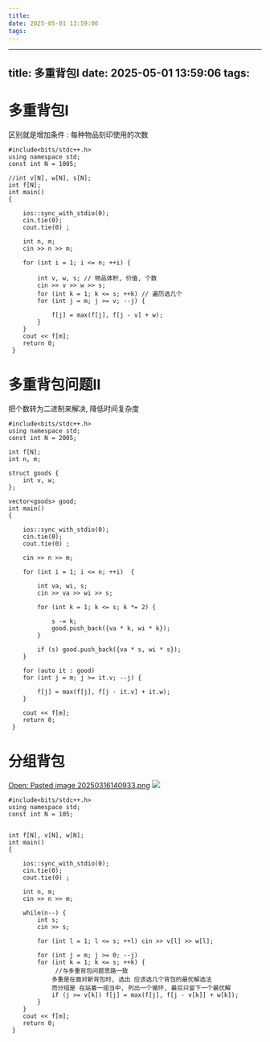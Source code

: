 ```yaml
---
title: 
date: 2025-05-01 13:59:06
tags:
---
```


---
title: 多重背包I
date: 2025-05-01 13:59:06
tags:
---

# 多重背包I
区别就是增加条件 : 每种物品刻印使用的次数
```
#include<bits/stdc++.h>
using namespace std;
const int N = 1005;

//int v[N], w[N], s[N];
int f[N];
int main()
{
	
	ios::sync_with_stdio(0);
	cin.tie(0);
	cout.tie(0) ;
	
	int n, m;
	cin >> n >> m;
	
	for (int i = 1; i <= n; ++i) {
		
		int v, w, s; // 物品体积, 价值, 个数 
		cin >> v >> w >> s;
		for (int k = 1; k <= s; ++k) // 遍历选几个
		for (int j = m; j >= v; --j) {
			
			f[j] = max(f[j], f[j - v] + w);
		}
	}
	cout << f[m];
	return 0;
 } 
```

# 多重背包问题II
把个数转为二进制来解决, 降低时间复杂度
```
#include<bits/stdc++.h>
using namespace std;
const int N = 2005;

int f[N];
int n, m;

struct goods {
    int v, w;
};

vector<goods> good;
int main()
{
	
	ios::sync_with_stdio(0);
	cin.tie(0);
	cout.tie(0) ;
	
	cin >> n >> m;
	 
	for (int i = 1; i <= n; ++i)  {
	    
	    int va, wi, s;
	    cin >> va >> wi >> s;
	    
	    for (int k = 1; k <= s; k *= 2) {
	        
	        s -= k;
	        good.push_back({va * k, wi * k});
	    }
	    
	    if (s) good.push_back({va * s, wi * s});
	}
	
	for (auto it : good) 
	for (int j = m; j >= it.v; --j) {
	    
	    f[j] = max(f[j], f[j - it.v] + it.w);
	}
    
    cout << f[m];
	return 0;
 } 
```

# 分组背包
[Open: Pasted image 20250316140933.png](%E7%AE%97%E6%B3%95/dp/_resources/%E5%A4%9A%E9%87%8D,%20%E5%88%86%E7%BB%84%E8%83%8C%E5%8C%85/fe8ed31eb20bf263e775c96bde386eef_MD5.jpeg)
![](%E7%AE%97%E6%B3%95/dp/_resources/%E5%A4%9A%E9%87%8D,%20%E5%88%86%E7%BB%84%E8%83%8C%E5%8C%85/fe8ed31eb20bf263e775c96bde386eef_MD5.jpeg)

```
#include<bits/stdc++.h>
using namespace std;
const int N = 105;


int f[N], v[N], w[N];
int main()
{
	
	ios::sync_with_stdio(0);
	cin.tie(0);
	cout.tie(0) ;
	
	int n, m;
	cin >> n >> m;
	
	while(n--) {
	    int s;
	    cin >> s;
	    
	    for (int l = 1; l <= s; ++l) cin >> v[l] >> w[l];
	    
		for (int j = m; j >= 0; --j) 
		for (int k = 1; k <= s; ++k) {
			 //与多重背包问题思路一致
			多重是在面对新背包时, 选出 应该选几个背包的最优解选法
			而分组是 在站着一组当中, 列出一个循环, 最后只留下一个最优解
			if (j >= v[k]) f[j] = max(f[j], f[j - v[k]] + w[k]);
		}
	}
	cout << f[m];
	return 0;
 } 
```
